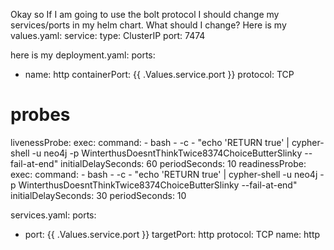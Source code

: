 Okay so If I am going to use the bolt protocol I should change my services/ports in my helm chart. What should I change?
Here is my values.yaml:
service:
  type: ClusterIP
  port: 7474

here is my deployment.yaml:
ports:
  - name: http
    containerPort: {{ .Values.service.port }}
    protocol: TCP
# probes
livenessProbe:
  exec:
    command:
    - bash
    - -c
    - "echo 'RETURN true' | cypher-shell -u neo4j -p WinterthusDoesntThinkTwice8374ChoiceButterSlinky --fail-at-end"
  initialDelaySeconds: 60
  periodSeconds: 10
readinessProbe:
  exec:
    command:
    - bash
    - -c
    - "echo 'RETURN true' | cypher-shell -u neo4j -p WinterthusDoesntThinkTwice8374ChoiceButterSlinky --fail-at-end"
  initialDelaySeconds: 30
  periodSeconds: 10


services.yaml:
ports:
  - port: {{ .Values.service.port }}
    targetPort: http
    protocol: TCP
    name: http